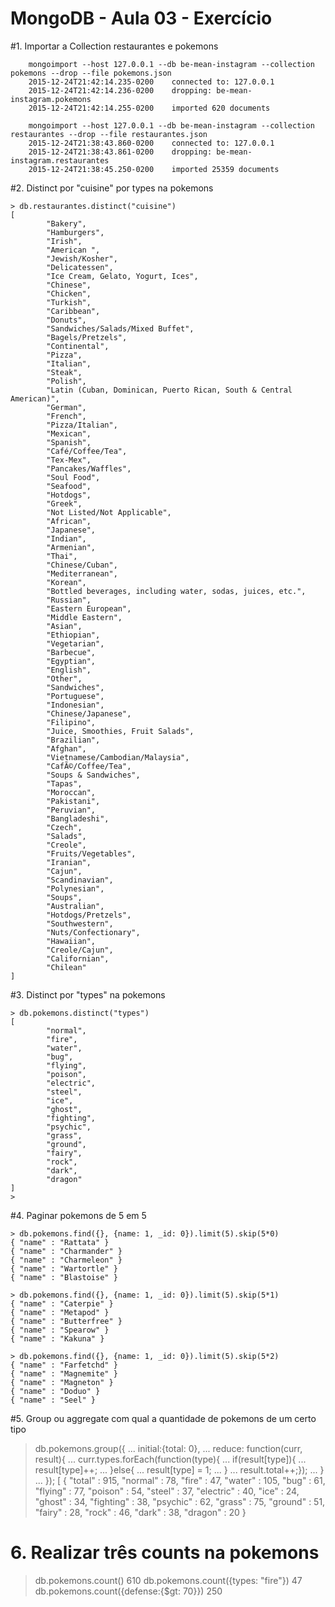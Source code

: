 # MongoDB - Aula 03 - Exercício

#1. Importar a Collection restaurantes e pokemons
```
	mongoimport --host 127.0.0.1 --db be-mean-instagram --collection pokemons --drop --file pokemons.json 
    2015-12-24T21:42:14.235-0200    connected to: 127.0.0.1
    2015-12-24T21:42:14.236-0200    dropping: be-mean-instagram.pokemons
    2015-12-24T21:42:14.255-0200    imported 620 documents

    mongoimport --host 127.0.0.1 --db be-mean-instagram --collection restaurantes --drop --file restaurantes.json 
    2015-12-24T21:38:43.860-0200    connected to: 127.0.0.1
    2015-12-24T21:38:43.861-0200    dropping: be-mean-instagram.restaurantes
    2015-12-24T21:38:45.250-0200    imported 25359 documents

```

#2. Distinct por "cuisine" por types na pokemons
```
> db.restaurantes.distinct("cuisine")
[
        "Bakery",
        "Hamburgers",
        "Irish",
        "American ",
        "Jewish/Kosher",
        "Delicatessen",
        "Ice Cream, Gelato, Yogurt, Ices",
        "Chinese",
        "Chicken",
        "Turkish",
        "Caribbean",
        "Donuts",
        "Sandwiches/Salads/Mixed Buffet",
        "Bagels/Pretzels",
        "Continental",
        "Pizza",
        "Italian",
        "Steak",
        "Polish",
        "Latin (Cuban, Dominican, Puerto Rican, South & Central American)",
        "German",
        "French",
        "Pizza/Italian",
        "Mexican",
        "Spanish",
        "Café/Coffee/Tea",
        "Tex-Mex",
        "Pancakes/Waffles",
        "Soul Food",
        "Seafood",
        "Hotdogs",
        "Greek",
        "Not Listed/Not Applicable",
        "African",
        "Japanese",
        "Indian",
        "Armenian",
        "Thai",
        "Chinese/Cuban",
        "Mediterranean",
        "Korean",
        "Bottled beverages, including water, sodas, juices, etc.",
        "Russian",
        "Eastern European",
        "Middle Eastern",
        "Asian",
        "Ethiopian",
        "Vegetarian",
        "Barbecue",
        "Egyptian",
        "English",
        "Other",
        "Sandwiches",
        "Portuguese",
        "Indonesian",
        "Chinese/Japanese",
        "Filipino",
        "Juice, Smoothies, Fruit Salads",
        "Brazilian",
        "Afghan",
        "Vietnamese/Cambodian/Malaysia",
        "CafÃ©/Coffee/Tea",
        "Soups & Sandwiches",
        "Tapas",
        "Moroccan",
        "Pakistani",
        "Peruvian",
        "Bangladeshi",
        "Czech",
        "Salads",
        "Creole",
        "Fruits/Vegetables",
        "Iranian",
        "Cajun",
        "Scandinavian",
        "Polynesian",
        "Soups",
        "Australian",
        "Hotdogs/Pretzels",
        "Southwestern",
        "Nuts/Confectionary",
        "Hawaiian",
        "Creole/Cajun",
        "Californian",
        "Chilean"
]

```

#3. Distinct por "types" na pokemons
```
> db.pokemons.distinct("types")
[
        "normal",
        "fire",
        "water",
        "bug",
        "flying",
        "poison",
        "electric",
        "steel",
        "ice",
        "ghost",
        "fighting",
        "psychic",
        "grass",
        "ground",
        "fairy",
        "rock",
        "dark",
        "dragon"
]
>
```

#4. Paginar pokemons de 5 em 5

```
> db.pokemons.find({}, {name: 1, _id: 0}).limit(5).skip(5*0)
{ "name" : "Rattata" }
{ "name" : "Charmander" }
{ "name" : "Charmeleon" }
{ "name" : "Wartortle" }
{ "name" : "Blastoise" }

> db.pokemons.find({}, {name: 1, _id: 0}).limit(5).skip(5*1)
{ "name" : "Caterpie" }
{ "name" : "Metapod" }
{ "name" : "Butterfree" }
{ "name" : "Spearow" }
{ "name" : "Kakuna" }

> db.pokemons.find({}, {name: 1, _id: 0}).limit(5).skip(5*2)
{ "name" : "Farfetchd" }
{ "name" : "Magnemite" }
{ "name" : "Magneton" }
{ "name" : "Doduo" }
{ "name" : "Seel" }

```

#5. Group ou aggregate com qual a quantidade de pokemons de um certo tipo
> db.pokemons.group({
... initial:{total: 0},
... reduce: function(curr, result){
... curr.types.forEach(function(type){
... if(result[type]){
... result[type]++;
... }else{
... result[type] = 1;
... }
... result.total++;});
... }
...  });
[
        {
                "total" : 915,
                "normal" : 78,
                "fire" : 47,
                "water" : 105,
                "bug" : 61,
                "flying" : 77,
                "poison" : 54,
                "steel" : 37,
                "electric" : 40,
                "ice" : 24,
                "ghost" : 34,
                "fighting" : 38,
                "psychic" : 62,
                "grass" : 75,
                "ground" : 51,
                "fairy" : 28,
                "rock" : 46,
                "dark" : 38,
                "dragon" : 20
        }


# 6. Realizar três counts na pokemons
> db.pokemons.count()
610
> db.pokemons.count({types: "fire"})
47
> db.pokemons.count({defense:{$gt:  70}})
250
>